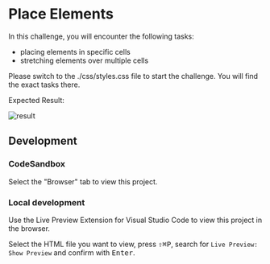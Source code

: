 # Place Elements

In this challenge, you will encounter the following tasks:

- placing elements in specific cells
- stretching elements over multiple cells

Please switch to the ./css/styles.css file to start the challenge. You will find the exact tasks there.

Expected Result:

![result](./assets/grid-challenge_place-items.png)

## Development

### CodeSandbox

Select the "Browser" tab to view this project.

### Local development

Use the Live Preview Extension for Visual Studio Code to view this project in the browser.

Select the HTML file you want to view, press <kbd>⇧</kbd><kbd>⌘</kbd><kbd>P</kbd>, search for `Live Preview: Show Preview` and confirm with <kbd>Enter</kbd>.
